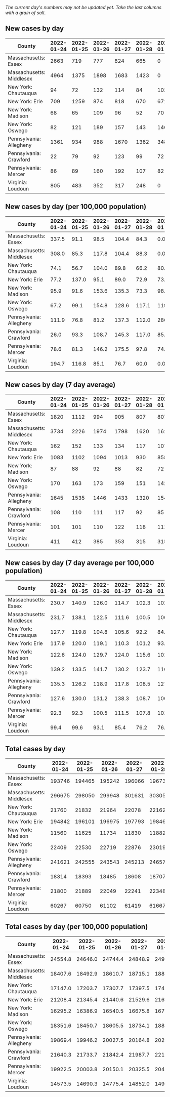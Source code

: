 _The current day's numbers may not be updated yet. Take the last columns with a grain of salt._
## New cases by day

| County | 2022-01-24 | 2022-01-25 | 2022-01-26 | 2022-01-27 | 2022-01-28 | 2022-01-29 | 2022-01-30 |
| --- | --- | --- | --- | --- | --- | --- | --- |
| Massachusetts: Essex | 2663 | 719 | 777 | 824 | 665 | 0 |  |
| Massachusetts: Middlesex | 4964 | 1375 | 1898 | 1683 | 1423 | 0 |  |
| New York: Chautauqua | 94 | 72 | 132 | 114 | 84 | 102 | 91 |
| New York: Erie | 709 | 1259 | 874 | 818 | 670 | 671 | 451 |
| New York: Madison | 68 | 65 | 109 | 96 | 52 | 70 | 43 |
| New York: Oswego | 82 | 121 | 189 | 157 | 143 | 146 | 93 |
| Pennsylvania: Allegheny | 1361 | 934 | 988 | 1670 | 1362 | 3483 | 683 |
| Pennsylvania: Crawford | 22 | 79 | 92 | 123 | 99 | 72 | 115 |
| Pennsylvania: Mercer | 86 | 89 | 160 | 192 | 107 | 82 | 64 |
| Virginia: Loudoun | 805 | 483 | 352 | 317 | 248 | 0 |  |

## New cases by day (per 100,000 population)

| County | 2022-01-24 | 2022-01-25 | 2022-01-26 | 2022-01-27 | 2022-01-28 | 2022-01-29 | 2022-01-30 |
| --- | --- | --- | --- | --- | --- | --- | --- |
| Massachusetts: Essex | 337.5 | 91.1 | 98.5 | 104.4 | 84.3 | 0.0 |  |
| Massachusetts: Middlesex | 308.0 | 85.3 | 117.8 | 104.4 | 88.3 | 0.0 |  |
| New York: Chautauqua | 74.1 | 56.7 | 104.0 | 89.8 | 66.2 | 80.4 | 71.7 |
| New York: Erie | 77.2 | 137.0 | 95.1 | 89.0 | 72.9 | 73.0 | 49.1 |
| New York: Madison | 95.9 | 91.6 | 153.6 | 135.3 | 73.3 | 98.7 | 60.6 |
| New York: Oswego | 67.2 | 99.1 | 154.8 | 128.6 | 117.1 | 119.6 | 76.2 |
| Pennsylvania: Allegheny | 111.9 | 76.8 | 81.2 | 137.3 | 112.0 | 286.4 | 56.2 |
| Pennsylvania: Crawford | 26.0 | 93.3 | 108.7 | 145.3 | 117.0 | 85.1 | 135.9 |
| Pennsylvania: Mercer | 78.6 | 81.3 | 146.2 | 175.5 | 97.8 | 74.9 | 58.5 |
| Virginia: Loudoun | 194.7 | 116.8 | 85.1 | 76.7 | 60.0 | 0.0 |  |

## New cases by day (7 day average)

| County | 2022-01-24 | 2022-01-25 | 2022-01-26 | 2022-01-27 | 2022-01-28 | 2022-01-29 | 2022-01-30 |
| --- | --- | --- | --- | --- | --- | --- | --- |
| Massachusetts: Essex | 1820 | 1112 | 994 | 905 | 807 | 807 |  |
| Massachusetts: Middlesex | 3734 | 2226 | 1974 | 1798 | 1620 | 1620 |  |
| New York: Chautauqua | 162 | 152 | 133 | 134 | 117 | 107 | 98 |
| New York: Erie | 1083 | 1102 | 1094 | 1013 | 930 | 858 | 779 |
| New York: Madison | 87 | 88 | 92 | 88 | 82 | 72 | 72 |
| New York: Oswego | 170 | 163 | 173 | 159 | 151 | 142 | 133 |
| Pennsylvania: Allegheny | 1645 | 1535 | 1446 | 1433 | 1320 | 1549 | 1497 |
| Pennsylvania: Crawford | 108 | 110 | 111 | 117 | 92 | 85 | 86 |
| Pennsylvania: Mercer | 101 | 101 | 110 | 122 | 118 | 111 | 111 |
| Virginia: Loudoun | 411 | 412 | 385 | 353 | 315 | 315 |  |

## New cases by day (7 day average per 100,000 population)

| County | 2022-01-24 | 2022-01-25 | 2022-01-26 | 2022-01-27 | 2022-01-28 | 2022-01-29 | 2022-01-30 |
| --- | --- | --- | --- | --- | --- | --- | --- |
| Massachusetts: Essex | 230.7 | 140.9 | 126.0 | 114.7 | 102.3 | 102.3 |  |
| Massachusetts: Middlesex | 231.7 | 138.1 | 122.5 | 111.6 | 100.5 | 100.5 |  |
| New York: Chautauqua | 127.7 | 119.8 | 104.8 | 105.6 | 92.2 | 84.3 | 77.2 |
| New York: Erie | 117.9 | 120.0 | 119.1 | 110.3 | 101.2 | 93.4 | 84.8 |
| New York: Madison | 122.6 | 124.0 | 129.7 | 124.0 | 115.6 | 101.5 | 101.5 |
| New York: Oswego | 139.2 | 133.5 | 141.7 | 130.2 | 123.7 | 116.3 | 108.9 |
| Pennsylvania: Allegheny | 135.3 | 126.2 | 118.9 | 117.8 | 108.5 | 127.4 | 123.1 |
| Pennsylvania: Crawford | 127.6 | 130.0 | 131.2 | 138.3 | 108.7 | 100.4 | 101.6 |
| Pennsylvania: Mercer | 92.3 | 92.3 | 100.5 | 111.5 | 107.8 | 101.4 | 101.4 |
| Virginia: Loudoun | 99.4 | 99.6 | 93.1 | 85.4 | 76.2 | 76.2 |  |

## Total cases by day

| County | 2022-01-24 | 2022-01-25 | 2022-01-26 | 2022-01-27 | 2022-01-28 | 2022-01-29 | 2022-01-30 |
| --- | --- | --- | --- | --- | --- | --- | --- |
| Massachusetts: Essex | 193746 | 194465 | 195242 | 196066 | 196731 | 196731 |  |
| Massachusetts: Middlesex | 296675 | 298050 | 299948 | 301631 | 303054 | 303054 |  |
| New York: Chautauqua | 21760 | 21832 | 21964 | 22078 | 22162 | 22264 | 22355 |
| New York: Erie | 194842 | 196101 | 196975 | 197793 | 198463 | 199134 | 199585 |
| New York: Madison | 11560 | 11625 | 11734 | 11830 | 11882 | 11952 | 11995 |
| New York: Oswego | 22409 | 22530 | 22719 | 22876 | 23019 | 23165 | 23258 |
| Pennsylvania: Allegheny | 241621 | 242555 | 243543 | 245213 | 246575 | 250058 | 250741 |
| Pennsylvania: Crawford | 18314 | 18393 | 18485 | 18608 | 18707 | 18779 | 18894 |
| Pennsylvania: Mercer | 21800 | 21889 | 22049 | 22241 | 22348 | 22430 | 22494 |
| Virginia: Loudoun | 60267 | 60750 | 61102 | 61419 | 61667 | 61667 |  |

## Total cases by day (per 100,000 population)

| County | 2022-01-24 | 2022-01-25 | 2022-01-26 | 2022-01-27 | 2022-01-28 | 2022-01-29 | 2022-01-30 |
| --- | --- | --- | --- | --- | --- | --- | --- |
| Massachusetts: Essex | 24554.8 | 24646.0 | 24744.4 | 24848.9 | 24933.1 | 24933.1 |  |
| Massachusetts: Middlesex | 18407.6 | 18492.9 | 18610.7 | 18715.1 | 18803.4 | 18803.4 |  |
| New York: Chautauqua | 17147.0 | 17203.7 | 17307.7 | 17397.5 | 17463.7 | 17544.1 | 17615.8 |
| New York: Erie | 21208.4 | 21345.4 | 21440.6 | 21529.6 | 21602.5 | 21675.6 | 21724.7 |
| New York: Madison | 16295.2 | 16386.9 | 16540.5 | 16675.8 | 16749.1 | 16847.8 | 16908.4 |
| New York: Oswego | 18351.6 | 18450.7 | 18605.5 | 18734.1 | 18851.2 | 18970.8 | 19046.9 |
| Pennsylvania: Allegheny | 19869.4 | 19946.2 | 20027.5 | 20164.8 | 20276.8 | 20563.2 | 20619.4 |
| Pennsylvania: Crawford | 21640.3 | 21733.7 | 21842.4 | 21987.7 | 22104.7 | 22189.8 | 22325.7 |
| Pennsylvania: Mercer | 19922.5 | 20003.8 | 20150.1 | 20325.5 | 20423.3 | 20498.2 | 20556.7 |
| Virginia: Loudoun | 14573.5 | 14690.3 | 14775.4 | 14852.0 | 14912.0 | 14912.0 |  |
